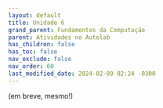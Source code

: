 ```yaml
---
layout: default
title: Unidade 6
grand_parent: Fundamentos da Computação
parent: Atividades no Autolab
has_children: false
has_toc: false
nav_exclude: false
nav_order: 60
last_modified_date: 2024-02-09 02:24 -0300
---
```


(em breve, mesmo!)
